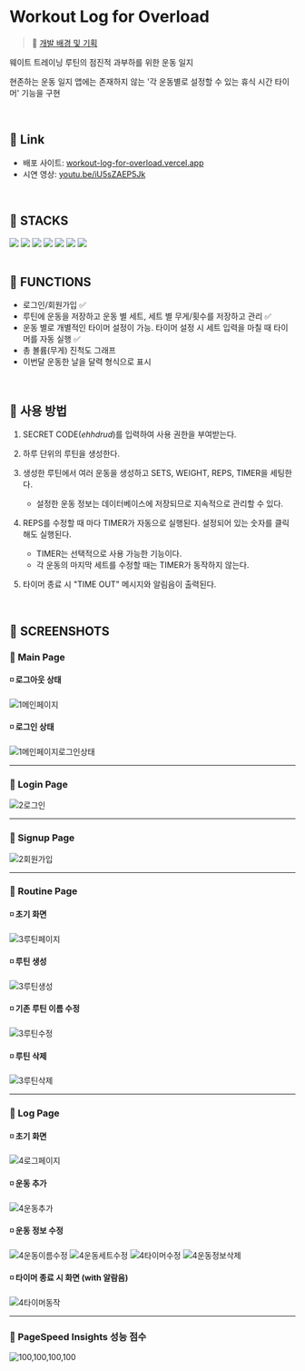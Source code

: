 # Workout Log for Overload

> 🔎 [개발 배경 및 기획](https://buttery-python-af0.notion.site/9926a3876b8b42f9a709b57f57d719ae?pvs=4)

웨이트 트레이닝 루틴의 점진적 과부하를 위한 운동 일지

현존하는 운동 일지 앱에는 존재하지 않는 '각 운동별로 설정할 수 있는 휴식 시간 타이머' 기능을 구현

<br />

## 🚩 Link

- 배포 사이트: [workout-log-for-overload.vercel.app](https://workout-log-for-overload.vercel.app/)
- 시연 영상: [youtu.be/iU5sZAEP5Jk](https://youtu.be/iU5sZAEP5Jk)

<br />

## 🚩 STACKS

<div>
  <img src="https://img.shields.io/badge/react-61DAFB?style=for-the-badge&logo=react&logoColor=black">
  <img src="https://img.shields.io/badge/typescript-3178C6?style=for-the-badge&logo=typescript&logoColor=white">
  <img src="https://img.shields.io/badge/next.js-11112a?style=for-the-badge&logo=nextdotjs&logoColor=white">
  <img src="https://img.shields.io/badge/recoil-3578E5?style=for-the-badge&logo=recoil&logoColor=white">
  <img src="https://img.shields.io/badge/firebase-FFCA28?style=for-the-badge&logo=firebase&logoColor=black">
  <img src="https://img.shields.io/badge/styled components-DB7093?style=for-the-badge&logo=styledcomponents&logoColor=white">
  <img src="https://img.shields.io/badge/vercel-222222?style=for-the-badge&logo=vercel&logoColor=white">
</div>

<br />

## 🚩 FUNCTIONS

-   로그인/회원가입 ✅
-   루틴에 운동을 저장하고 운동 별 세트, 세트 별 무게/횟수를 저장하고 관리 ✅
-   운동 별로 개별적인 타이머 설정이 가능. 타이머 설정 시 세트 입력을 마칠 때 타이머를 자동 실행 ✅
-   총 볼륨(무게) 진척도 그래프
-   이번달 운동한 날을 달력 형식으로 표시

<br />

## 🚩 사용 방법

1. SECRET CODE(*ehhdrud*)를 입력하여 사용 권한을 부여받는다. 
2. 하루 단위의 루틴을 생성한다.
3. 생성한 루틴에서 여러 운동을 생성하고 SETS, WEIGHT, REPS, TIMER을 세팅한다.
    - 설정한 운동 정보는 데이터베이스에 저장되므로 지속적으로 관리할 수 있다.
      
4. REPS를 수정할 때 마다 TIMER가 자동으로 실행된다. 설정되어 있는 숫자를 클릭해도 실행된다.
    - TIMER는 선택적으로 사용 가능한 기능이다.
    - 각 운동의 마지막 세트를 수정할 때는 TIMER가 동작하지 않는다.
    
5. 타이머 종료 시 "TIME OUT" 메시지와 알림음이 출력된다.

<br />

## 🚩 SCREENSHOTS

### 🔸 Main Page

#### ◽ 로그아웃 상태
![1메인페이지](https://github.com/ehhdrud/d3sign-dao-studio/assets/106059716/1d0948f7-f11b-4879-8115-ce85fd51acea)

#### ◽ 로그인 상태
![1메인페이지로그인상태](https://github.com/ehhdrud/d3sign-dao-studio/assets/106059716/7be49306-6871-4989-a4bc-625d9265f06c)

---

### 🔸 Login Page

![2로그인](https://github.com/ehhdrud/d3sign-dao-studio/assets/106059716/439e5c3d-0859-40bb-9e7d-b0738f604426)

---

### 🔸 Signup Page

![2회원가입](https://github.com/ehhdrud/d3sign-dao-studio/assets/106059716/f652c472-9a1e-4e54-9c0a-6b3e7dc25e5e)

---

### 🔸 Routine Page

#### ◽ 초기 화면
![3루틴페이지](https://github.com/ehhdrud/d3sign-dao-studio/assets/106059716/9eb5a2d6-5efa-4341-a947-2d4e07089eee)

#### ◽ 루틴 생성
![3루틴생성](https://github.com/ehhdrud/d3sign-dao-studio/assets/106059716/38a588de-4cbf-4dc3-890e-d7c3a5e23c45)

#### ◽ 기존 루틴 이름 수정
![3루틴수정](https://github.com/ehhdrud/d3sign-dao-studio/assets/106059716/3be75b33-d52d-49f0-94f7-6dd77bb276eb)

#### ◽ 루틴 삭제
![3루틴삭제](https://github.com/ehhdrud/d3sign-dao-studio/assets/106059716/9f512c34-cf4e-4b54-bb94-926a8b6f932f)

---

### 🔸 Log Page

#### ◽ 초기 화면
![4로그페이지](https://github.com/ehhdrud/d3sign-dao-studio/assets/106059716/a12e8d54-4d1c-44bd-897f-b01fa2825f51)

#### ◽ 운동 추가
![4운동추가](https://github.com/ehhdrud/d3sign-dao-studio/assets/106059716/1ab908c0-feff-4701-8165-011ae8e64233)

#### ◽ 운동 정보 수정
![4운동이름수정](https://github.com/ehhdrud/d3sign-dao-studio/assets/106059716/213addc5-ab69-4d55-9456-a35aebfd6c49)
![4운동세트수정](https://github.com/ehhdrud/d3sign-dao-studio/assets/106059716/abd6b344-4c04-44ae-8480-aac4e7e3cfd5)
![4타이머수정](https://github.com/ehhdrud/d3sign-dao-studio/assets/106059716/8f013429-88e5-4753-9f12-38a8c5125148)
![4운동정보삭제](https://github.com/ehhdrud/d3sign-dao-studio/assets/106059716/e5507cc0-c084-44d3-8eaf-bab61676a701)

#### ◽ 타이머 종료 시 화면 (with 알람음)
![4타이머동작](https://github.com/ehhdrud/d3sign-dao-studio/assets/106059716/842f54d5-f4ca-4fb7-906a-5ec6a572591c)

---

### 🔸 PageSpeed Insights 성능 점수

![100,100,100,100](https://github.com/ehhdrud/workout-log-for-overload/assets/106059716/796467b9-2fc1-40fc-9031-86b68f907072)

